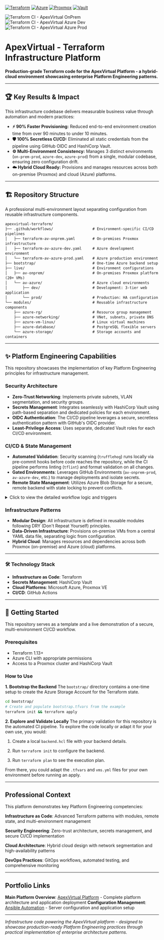 [![Terraform](https://img.shields.io/badge/Terraform-1.5+-7c3aed?logo=terraform&logoColor=white)](https://terraform.io)
[![Azure](https://img.shields.io/badge/Azure-Cloud-0078d4?logo=microsoftazure&logoColor=white)](https://azure.microsoft.com)
[![Proxmox](https://img.shields.io/badge/Proxmox-VE-e57000?logo=proxmox&logoColor=white)](https://proxmox.com)
[![Vault](https://img.shields.io/badge/HashiCorp-Vault-000000?logo=vault&logoColor=white)](https://vaultproject.io)

![Terraform CI - ApexVirtual OnPrem](https://github.com/fashomelab/apexvirtual-terraform/actions/workflows/terraform-apexvirtual.yaml/badge.svg)
![Terraform CI - ApexVirtual Azure Dev](https://github.com/fashomelab/apexvirtual-terraform/actions/workflows/terraform-av-azure-dev.yaml/badge.svg)
![Terraform CI - ApexVirtual Azure Prod](https://github.com/fashomelab/apexvirtual-terraform/actions/workflows/terraform-av-azure-prod.yaml/badge.svg)

# ApexVirtual - Terraform Infrastructure Platform

**Production-grade Terraform code for the ApexVirtual Platform - a hybrid-cloud environment showcasing enterprise Platform Engineering patterns.**

---

## 🏆 Key Results & Impact

This infrastructure codebase delivers measurable business value through automation and modern practices:

* **⚡️ 90% Faster Provisioning:** Reduced end-to-end environment creation time from over 90 minutes to under 10 minutes.
* **🛡️ 100% Secretless CI/CD:** Eliminated all static credentials from the pipeline using GitHub OIDC and HashiCorp Vault.
* **⚙️ Multi-Environment Consistency:** Manages 3 distinct environments (`on-prem-prod`, `azure-dev`, `azure-prod`) from a single, modular codebase, ensuring zero configuration drift.
* **☁️ Hybrid Cloud Ready:** Provisions and manages resources across both on-premise (Proxmox) and cloud (Azure) platforms.

---

## 🏗️ Repository Structure

A professional multi-environment layout separating configuration from reusable infrastructure components.

```
apexvirtual-terraform/
├── .github/workflows/                  # Environment-specific CI/CD pipelines
│   ├── terraform-av-onprem.yaml        # On-premises Proxmox infrastructure
│   ├── terraform-av-azure-dev.yaml     # Azure development environment  
│   └── terraform-av-azure-prod.yaml    # Azure production environment
├── bootstrap/                          # One-time Azure backend setup
├── live/                               # Environment configurations
│   ├── av-onprem/                      # On-premises Proxmox platform (20+ VMs)
│   └── av-azure/                       # Azure cloud environments
│       ├── dev/                        # Development: 3-tier web application
│       └── prod/                       # Production: HA configuration
└── modules/                            # Reusable infrastructure components
    ├── azure-rg/                       # Resource group management
    ├── azure-networking/               # VNet, subnets, private DNS
    ├── azure-vm-linux/                 # Linux virtual machines
    ├── azure-database/                 # PostgreSQL flexible servers
    └── azure-storage/                  # Storage accounts and containers
```

---

## ✨ Platform Engineering Capabilities

This repository showcases the implementation of key Platform Engineering principles for infrastructure management.

### Security Architecture
* **Zero-Trust Networking**: Implements private subnets, VLAN segmentation, and security groups.
* **Secrets Management**: Integrates seamlessly with HashiCorp Vault using path-based separation and dedicated policies for each environment.
* **OIDC Authentication**: The CI/CD pipeline leverages a secure, secretless authentication pattern with GitHub's OIDC provider.
* **Least-Privilege Access**: Uses separate, dedicated Vault roles for each CI/CD environment.

### CI/CD & State Management
* **Automated Validation**: Security scanning (`trufflehog`) runs locally via pre-commit hooks before code reaches the repository, while the CI pipeline performs linting (`tflint`) and format validation on all changes.
* **Gated Environments**: Leverages GitHub Environments (`av-onprem-prod`, `av-azure-dev`, etc.) to manage deployments and isolate secrets.
* **Remote State Management**: Utilizes Azure Blob Storage for a secure, remote backend with state locking to prevent conflicts.

<details>
  <summary>Click to view the detailed workflow logic and triggers</summary>

![High-Level Architecture Workflow](images/cicd-pipeline-flowchart.png)

  ### Deployment Flow
  
  **Developer Push → GitHub Event → Workflow Selection → Authentication → Validation → Planning**
  
  Code commit → Branch trigger → Environment-specific → Vault OIDC → TFLint → Terraform Plan
  
  *The pre-commit hook runs a TruffleHog scan locally before the push is ever made.*

  ### Workflow Triggers
  - **av-azure-dev:** Triggers on push to `develop` and pull requests targeting `develop`.
  - **av-azure-prod:** Triggers only on push to `main` for production safety.
  - **av-onprem:** Triggers on push to `develop` and `main`, and on pull requests targeting `develop`.

</details>

### Infrastructure Patterns
* **Modular Design**: All infrastructure is defined in reusable modules following DRY (Don't Repeat Yourself) principles.
* **Data-Driven Infrastructure**: Provisions on-premise VMs from a central YAML data file, separating logic from configuration.
* **Hybrid Cloud**: Manages resources and dependencies across both Proxmox (on-premise) and Azure (cloud) platforms.

---

### 🛠️ Technology Stack

* **Infrastructure as Code**: Terraform
* **Secrets Management**: HashiCorp Vault
* **Cloud Platforms**: Microsoft Azure, Proxmox VE
* **CI/CD**: GitHub Actions

---

## 🚀 Getting Started

This repository serves as a template and a live demonstration of a secure, multi-environment CI/CD workflow.

### Prerequisites
- Terraform 1.13+
- Azure CLI with appropriate permissions
- Access to a Proxmox cluster and HashiCorp Vault

### How to Use

**1. Bootstrap the Backend**
The `bootstrap/` directory contains a one-time setup to create the Azure Storage Account for the Terraform state.
```bash
cd bootstrap/
# Create and populate bootstrap.tfvars from the example
terraform init && terraform apply
```

**2. Explore and Validate Locally**
The primary validation for this repository is the automated CI pipeline. To explore the code locally or adapt it for your own use, you would:

1. Create a local `backend.hcl` file with your backend details.

2. Run `terraform init` to configure the backend.

3. Run `terraform plan` to see the execution plan.

From there, you could adapt the `.tfvars` and `vms.yml` files for your own environment before running an apply.

---

## Professional Context

This platform demonstrates key Platform Engineering competencies:

**Infrastructure as Code**: Advanced Terraform patterns with modules, remote state, and multi-environment management

**Security Engineering**: Zero-trust architecture, secrets management, and secure CI/CD implementation

**Cloud Architecture**: Hybrid cloud design with network segmentation and high-availability patterns

**DevOps Practices**: GitOps workflows, automated testing, and comprehensive monitoring

---

## Portfolio Links

**Main Platform Overview**: [ApexVirtual Platform](https://github.com/fashomelab/corneb) - Complete platform architecture and application deployment
**Configuration Management**: [Ansible Automation](https://github.com/fashomelab/homelab-ansible) - Server configuration and application setup

---

*Infrastructure code powering the ApexVirtual platform - designed to showcase production-ready Platform Engineering practices through practical implementation of enterprise architecture patterns.*
